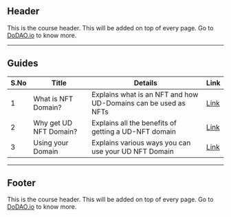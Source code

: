 ## Header
This is the course header. This will be added on top of every page. Go to [DoDAO.io](https://www.dodao.io) to know more.

---

## Guides

| S.No        | Title       |  Details  |  Link  |
| ----------- | ----------- |----------- | ----------- |
| 1      | What is NFT Domain? | Explains what is an NFT and how UD-Domains can be used as NFTs  |  [Link](generated/markdown/what-is-nft-domain-unstoppable-academy.md) |
 | 2      | Why get UD NFT Domain? | Explains all the benefits of getting a UD-NFT domain |  [Link](generated/markdown/why-get-ud-nft-domain-unstoppable-academy.md) |
 | 3      | Using your Domain | Explains various ways you can use your UD NFT Domain |  [Link](generated/markdown/using-your-domain-unstoppable-academy.md) |

---
## Footer
This is the course header. This will be added on top of every page. Go to [DoDAO.io](https://www.dodao.io) to know more.
 